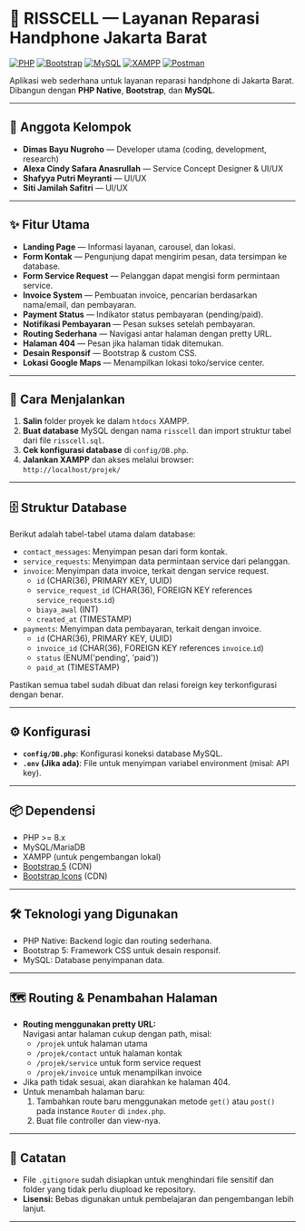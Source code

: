 # 📱 RISSCELL — Layanan Reparasi Handphone Jakarta Barat

[![PHP](https://img.shields.io/badge/PHP-8%2B-blue?logo=php)](https://www.php.net/releases/8.0/en.php) [![Bootstrap](https://img.shields.io/badge/Bootstrap-5-blueviolet?logo=bootstrap)](https://getbootstrap.com/) [![MySQL](https://img.shields.io/badge/MySQL-Database-orange?logo=mysql)](https://www.mysql.com/) [![XAMPP](https://img.shields.io/badge/XAMPP-Server-orange?logo=apache)](https://www.apachefriends.org/) [![Postman](https://img.shields.io/badge/Postman-API_Testing-orange?logo=postman)](https://www.postman.com/)

Aplikasi web sederhana untuk layanan reparasi handphone di Jakarta Barat. Dibangun dengan **PHP Native**, **Bootstrap**, dan **MySQL**.

---

## 👥 Anggota Kelompok

- **Dimas Bayu Nugroho** — Developer utama (coding, development, research)
- **Alexa Cindy Safara Anasrullah** — Service Concept Designer & UI/UX
- **Shafyya Putri Meyranti** — UI/UX
- **Siti Jamilah Safitri** — UI/UX

---

## ✨ Fitur Utama

- **Landing Page** — Informasi layanan, carousel, dan lokasi.
- **Form Kontak** — Pengunjung dapat mengirim pesan, data tersimpan ke database.
- **Form Service Request** — Pelanggan dapat mengisi form permintaan service.
- **Invoice System** — Pembuatan invoice, pencarian berdasarkan nama/email, dan pembayaran.
- **Payment Status** — Indikator status pembayaran (pending/paid).
- **Notifikasi Pembayaran** — Pesan sukses setelah pembayaran.
- **Routing Sederhana** — Navigasi antar halaman dengan pretty URL.
- **Halaman 404** — Pesan jika halaman tidak ditemukan.
- **Desain Responsif** — Bootstrap & custom CSS.
- **Lokasi Google Maps** — Menampilkan lokasi toko/service center.


---

## 🚀 Cara Menjalankan

1. **Salin** folder proyek ke dalam `htdocs` XAMPP.
2. **Buat database** MySQL dengan nama `risscell` dan import struktur tabel dari file `risscell.sql`.
3. **Cek konfigurasi database** di `config/DB.php`.
4. **Jalankan XAMPP** dan akses melalui browser:  
   `http://localhost/projek/`

---

## 🗄️ Struktur Database

Berikut adalah tabel-tabel utama dalam database:

- `contact_messages`: Menyimpan pesan dari form kontak.
- `service_requests`: Menyimpan data permintaan service dari pelanggan.
- `invoice`: Menyimpan data invoice, terkait dengan service request.
  - `id` (CHAR(36), PRIMARY KEY, UUID)
  - `service_request_id` (CHAR(36), FOREIGN KEY references `service_requests`.`id`)
  - `biaya_awal` (INT)
  - `created_at` (TIMESTAMP)
- `payments`: Menyimpan data pembayaran, terkait dengan invoice.
  - `id` (CHAR(36), PRIMARY KEY, UUID)
  - `invoice_id` (CHAR(36), FOREIGN KEY references `invoice`.`id`)
  - `status` (ENUM('pending', 'paid'))
  - `paid_at` (TIMESTAMP)

Pastikan semua tabel sudah dibuat dan relasi foreign key terkonfigurasi dengan benar.

---

## ⚙️ Konfigurasi

- **`config/DB.php`**: Konfigurasi koneksi database MySQL.
- **`.env` (Jika ada)**: File untuk menyimpan variabel environment (misal: API key).

---

## 📦 Dependensi

- PHP >= 8.x
- MySQL/MariaDB
- XAMPP (untuk pengembangan lokal)
- [Bootstrap 5](https://getbootstrap.com/) (CDN)
- [Bootstrap Icons](https://icons.getbootstrap.com/) (CDN)

---

## 🛠️ Teknologi yang Digunakan

- PHP Native: Backend logic dan routing sederhana.
- Bootstrap 5: Framework CSS untuk desain responsif.
- MySQL: Database penyimpanan data.

---

## 🗺️ Routing & Penambahan Halaman

- **Routing menggunakan pretty URL:**  
  Navigasi antar halaman cukup dengan path, misal:
  - `/projek` untuk halaman utama
  - `/projek/contact` untuk halaman kontak
  - `/projek/service` untuk form service request
  - `/projek/invoice` untuk menampilkan invoice
- Jika path tidak sesuai, akan diarahkan ke halaman 404.
- Untuk menambah halaman baru:
  1. Tambahkan route baru menggunakan metode `get()` atau `post()` pada instance `Router` di `index.php`.
  2. Buat file controller dan view-nya.

---

## 📝 Catatan

- File `.gitignore` sudah disiapkan untuk menghindari file sensitif dan folder yang tidak perlu diupload ke repository.
- **Lisensi:** Bebas digunakan untuk pembelajaran dan pengembangan lebih lanjut.

---